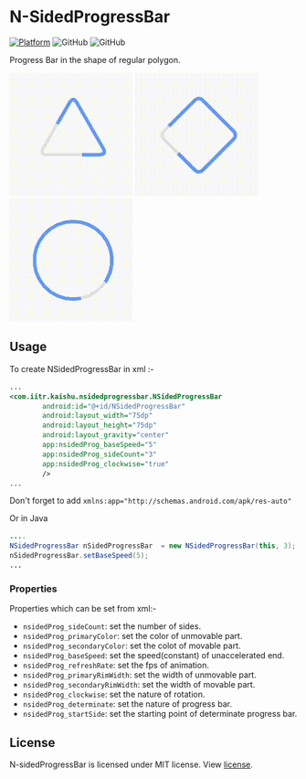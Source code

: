 # N-SidedProgressBar 

[![Platform](https://img.shields.io/badge/platform-Android-yellow.svg)](https://www.android.com)
![GitHub](https://img.shields.io/github/license/mashape/apistatus.svg)
![GitHub](https://img.shields.io/badge/status-Under%20development-yellow.svg)



Progress Bar in the shape of regular polygon.

![1](/gifs/1.gif)
![3](/gifs/3.gif)
![2](/gifs/2.gif)


## Usage
To create NSidedProgressBar in xml :- 
```xml
...
<com.iitr.kaishu.nsidedprogressbar.NSidedProgressBar
        android:id="@+id/NSidedProgressBar"
        android:layout_width="75dp"
        android:layout_height="75dp"
        android:layout_gravity="center"
        app:nsidedProg_baseSpeed="5"
        app:nsidedProg_sideCount="3"
        app:nsidedProg_clockwise="true"
        />
...
```
Don't forget to add ```xmlns:app="http://schemas.android.com/apk/res-auto"```

Or in Java
```java
....
NSidedProgressBar nSidedProgressBar  = new NSidedProgressBar(this, 3);
nSidedProgressBar.setBaseSpeed(5);
...
```
### Properties
Properties which can be set from xml:-
* ```nsidedProg_sideCount```: set the number of sides.
* ```nsidedProg_primaryColor```: set the color of unmovable part.
* ```nsidedProg_secondaryColor```: set the colot of movable part.
* ```nsidedProg_baseSpeed```: set the speed(constant) of unaccelerated end. 
* ```nsidedProg_refreshRate```: set the fps of animation.
* ```nsidedProg_primaryRimWidth```: set the width of unmovable part.
* ```nsidedProg_secondaryRimWidth```: set the width of movable part.
* ```nsidedProg_clockwise```: set the nature of rotation.
* ```nsidedProg_determinate```: set the nature of progress bar.
* ```nsidedProg_startSide```: set the starting point of determinate progress bar.

## License
N-sidedProgressBar is licensed under MIT license. View [license](LICENSE).
